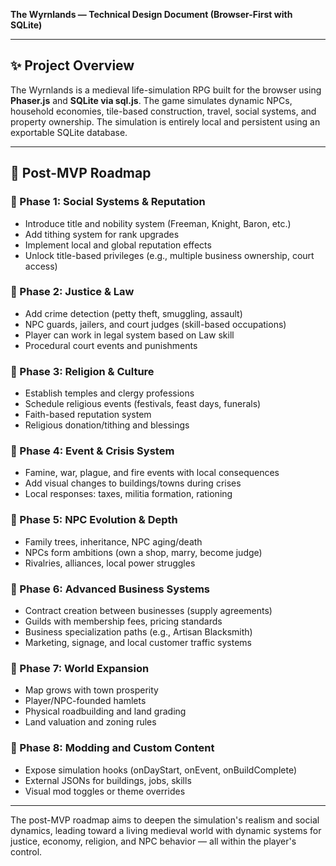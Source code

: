 **The Wyrnlands — Technical Design Document (Browser-First with SQLite)**

---

## ✨ Project Overview
The Wyrnlands is a medieval life-simulation RPG built for the browser using **Phaser.js** and **SQLite via sql.js**. The game simulates dynamic NPCs, household economies, tile-based construction, travel, social systems, and property ownership. The simulation is entirely local and persistent using an exportable SQLite database.

---

## 🧭 Post-MVP Roadmap

### 🔹 Phase 1: Social Systems & Reputation
- Introduce title and nobility system (Freeman, Knight, Baron, etc.)
- Add tithing system for rank upgrades
- Implement local and global reputation effects
- Unlock title-based privileges (e.g., multiple business ownership, court access)

### 🔹 Phase 2: Justice & Law
- Add crime detection (petty theft, smuggling, assault)
- NPC guards, jailers, and court judges (skill-based occupations)
- Player can work in legal system based on Law skill
- Procedural court events and punishments

### 🔹 Phase 3: Religion & Culture
- Establish temples and clergy professions
- Schedule religious events (festivals, feast days, funerals)
- Faith-based reputation system
- Religious donation/tithing and blessings

### 🔹 Phase 4: Event & Crisis System
- Famine, war, plague, and fire events with local consequences
- Add visual changes to buildings/towns during crises
- Local responses: taxes, militia formation, rationing

### 🔹 Phase 5: NPC Evolution & Depth
- Family trees, inheritance, NPC aging/death
- NPCs form ambitions (own a shop, marry, become judge)
- Rivalries, alliances, local power struggles

### 🔹 Phase 6: Advanced Business Systems
- Contract creation between businesses (supply agreements)
- Guilds with membership fees, pricing standards
- Business specialization paths (e.g., Artisan Blacksmith)
- Marketing, signage, and local customer traffic systems

### 🔹 Phase 7: World Expansion
- Map grows with town prosperity
- Player/NPC-founded hamlets
- Physical roadbuilding and land grading
- Land valuation and zoning rules

### 🔹 Phase 8: Modding and Custom Content
- Expose simulation hooks (onDayStart, onEvent, onBuildComplete)
- External JSONs for buildings, jobs, skills
- Visual mod toggles or theme overrides

---

The post-MVP roadmap aims to deepen the simulation's realism and social dynamics, leading toward a living medieval world with dynamic systems for justice, economy, religion, and NPC behavior — all within the player's control.

